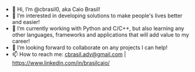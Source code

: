 - 👋 Hi, I’m @cbrasil0, aka Caio Brasil!
- 👀 I’m interested in developing solutions to make people's lives better and easier!
- 🌱 I’m currently working with Python and C/C++, but also learning any other languages, frameworks and applications that will add value to my career!
- 💞️ I’m looking forward to collaborate on any projects I can help!
- 📫 How to reach me: cbrasil.adv@gmail.com | https://www.linkedin.com/in/brasilcaio/

<!---
cbrasil0/cbrasil0 is a ✨ special ✨ repository because its `README.md` (this file) appears on your GitHub profile.
You can click the Preview link to take a look at your changes.
--->
